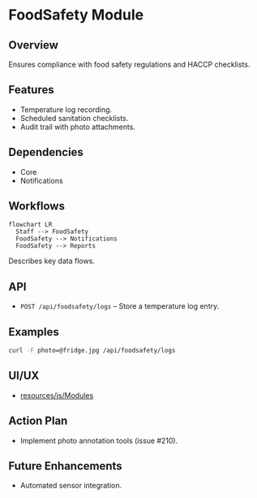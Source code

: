 # FoodSafety Module

## Overview
Ensures compliance with food safety regulations and HACCP checklists.

## Features
- Temperature log recording.
- Scheduled sanitation checklists.
- Audit trail with photo attachments.

## Dependencies
- Core
- Notifications

## Workflows
```mermaid
flowchart LR
  Staff --> FoodSafety
  FoodSafety --> Notifications
  FoodSafety --> Reports
```
Describes key data flows.

## API
- `POST /api/foodsafety/logs` – Store a temperature log entry.

## Examples
```bash
curl -F photo=@fridge.jpg /api/foodsafety/logs
```

## UI/UX
- [resources/js/Modules](../resources/js/Modules)

## Action Plan
- Implement photo annotation tools (issue #210).

## Future Enhancements
- Automated sensor integration.
